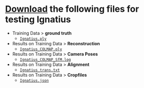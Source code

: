 # [Download](https://tanksandtemples.org/download/) the following files for testing **Ignatius**
* Training Data > **ground truth**
  * [`Ignatius.ply`](https://docs.google.com/uc?export=download&id=0B-ePgl6HF260aFJKYm9VdWNVbU0)
* Results on Training Data > **Reconstruction**
  * [`Ignatius_COLMAP.ply`](https://docs.google.com/u/0/uc?export=download&confirm=K5ba&id=1K4TFKLuD-lvJtU6iY-DsxTlp9y85nb6U)
* Results on Training Data > **Camera Poses**
  * [`Ignatius_COLMAP_SfM.log`](https://docs.google.com/uc?export=download&id=172dDxEcJyA6i2Ih3zy3QNWK1R-2sAIi_)
* Results on Training Data > **Alignment**
  * [`Ignatius_trans.txt`](https://docs.google.com/uc?export=download&id=1wSCbCrOT7GsGVLDq0aXs4RHhs4FUzUeM)
* Results on Training Data > **Cropfiles**
  * [`Ignatius.json`](https://docs.google.com/uc?export=download&id=1_0fESbNxfNI5NWzQ4RBhh460a9_0J54q)
